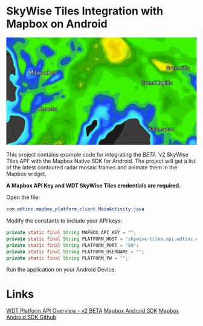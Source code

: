 
# SkyWise Tiles Integration with Mapbox on Android

![Vector Tile Radar Loop](/imgs/mvt_reflect_base.png?raw=true "Vector Tile Radar Loop")

This project contains example code for integrating the *BETA* 'v2 SkyWise Tiles API' with the 
Mapbox Native SDK for Android. The project will get a list of the latest contoured radar mosaic 
frames and animate them in the Mapbox widget.

**A Mapbox API Key and WDT SkyWise Tiles credentials are required.**

Open the file:

```java
com.wdtinc.mapbox_platform_client.MainActivity.java
```

Modify the constants to include your API keys:

```java
private static final String MAPBOX_API_KEY = "";
private static final String PLATFORM_HOST = "skywise-tiles.api.wdtinc.com";
private static final String PLATFORM_PORT = "80";
private static final String PLATFORM_USERNAME = "";
private static final String PLATFORM_PW = "";
```

Run the application on your Android Device.

# Links

[WDT Platform API Overview - v2 BETA](http://docs.api.wdtinc.com/skywise-tiles/en/2.0/)
[Mapbox Android SDK](https://www.mapbox.com/android-sdk/)
[Mapbox Android SDK Github](https://github.com/mapbox/mapbox-gl-native/tree/master/platform/android)
